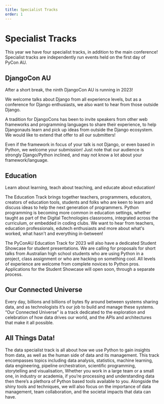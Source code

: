 ```yaml
---
title: Specialist Tracks
order: 1
---
```


# Specialist Tracks

This year we have four specialist tracks, in addition to the main conference! Specialist tracks are independently run events held on the first day of PyCon AU.

## DjangoCon AU

After a short break, the ninth DjangoCon AU is running in 2023!

We welcome talks about Django from all experience levels, but as a conference for Django enthusiasts, we also want to hear from those outside Django.

A tradition for DjangoCons has been to invite speakers from other web frameworks and programming languages to share their experience, to help Djangonauts learn and pick up ideas from outside the Django ecosystem. We would like to extend that offer to all our submitters!

Even if the framework in focus of your talk is not Django, or even based in Python, we welcome your submission! Just note that our audience is strongly Django/Python inclined, and may not know a lot about your framework/language.

## Education

Learn about learning, teach about teaching, and educate about education!

The Education Track brings together teachers, programmers, educators, creators of education tools, students and folks who are keen to learn and discuss ideas to help the next generation of programmers. Python programming is becoming more common in education settings, whether taught as part of the Digital Technologies classrooms, integrated across the curriculum, or embedded in coding clubs. We want to hear from teachers, education professionals, edutech enthusiasts and more about what's worked, what hasn't and everything in-between!

The PyConAU Education Track for 2023 will also have a dedicated Student Showcase for student presentations. We are calling for proposals for short talks from Australian high school students who are using Python in a project, class assignment or who are hacking on something cool. All levels of experience are welcome from complete novices to Python pros. Applications for the Student Showcase will open soon, through a separate process.

## Our Connected Universe

Every day, billions and billions of bytes fly around between systems sharing data, and as technologists it’s our job to build and manage these systems. “Our Connected Universe” is a track dedicated to the exploration and celebration of how data drives our world, and the APIs and architectures that make it all possible.

## All Things Data!

The data specialist track is all about how we use Python to gain insights from data, as well as the human side of data and its management. This track encompasses topics including data analysis, statistics, machine learning, data engineering, pipeline orchestration, scientific programming, storytelling and visualisation, Whether you work in a large team or a small one, in industry or academia, if you’re processing and understanding data then there’s a plethora of Python based tools available to you. Alongside the shiny tools and techniques, we will also focus on the importance of data management, team collaboration, and the societal impacts that data can have.
